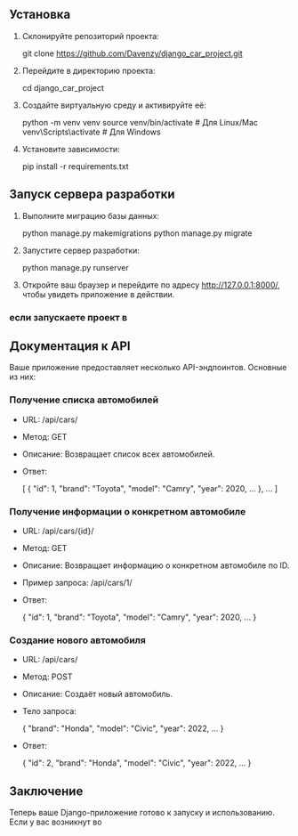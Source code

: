 ## Установка
1. Склонируйте репозиторий проекта:

   git clone https://github.com/Davenzy/django_car_project.git

2. Перейдите в директорию проекта:

   cd django_car_project

3. Создайте виртуальную среду и активируйте её:

   python -m venv venv
   source venv/bin/activate  # Для Linux/Mac
   venv\Scripts\activate     # Для Windows

4. Установите зависимости:

   pip install -r requirements.txt

## Запуск сервера разработки
1. Выполните миграцию базы данных:

   python manage.py makemigrations
   python manage.py migrate

1. Запустите сервер разработки:

   python manage.py runserver

2. Откройте ваш браузер и перейдите по адресу http://127.0.0.1:8000/, чтобы увидеть приложение в действии.

### если запускаете проект в 

## Документация к API
Ваше приложение предоставляет несколько API-эндпоинтов. Основные из них:

### Получение списка автомобилей
- URL: /api/cars/
- Метод: GET
- Описание: Возвращает список всех автомобилей.
- Ответ:

  [
      {
          "id": 1,
          "brand": "Toyota",
          "model": "Camry",
          "year": 2020,
          ...
      },
      ...
  ]

### Получение информации о конкретном автомобиле
- URL: /api/cars/{id}/
- Метод: GET
- Описание: Возвращает информацию о конкретном автомобиле по ID.
- Пример запроса: /api/cars/1/
- Ответ:

  {
      "id": 1,
      "brand": "Toyota",
      "model": "Camry",
      "year": 2020,
      ...
  }

### Создание нового автомобиля
- URL: /api/cars/
- Метод: POST
- Описание: Создаёт новый автомобиль.
- Тело запроса:

  {
      "brand": "Honda",
      "model": "Civic",
      "year": 2022,
      ...
  }

- Ответ:

  {
      "id": 2,
      "brand": "Honda",
      "model": "Civic",
      "year": 2022,
      ...
  }

## Заключение
Теперь ваше Django-приложение готово к запуску и использованию. Если у вас возникнут во
